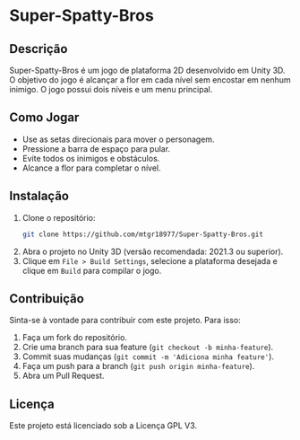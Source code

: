 # Super-Spatty-Bros

## Descrição
Super-Spatty-Bros é um jogo de plataforma 2D desenvolvido em Unity 3D. O objetivo do jogo é alcançar a flor em cada nível sem encostar em nenhum inimigo. O jogo possui dois níveis e um menu principal.

## Como Jogar
- Use as setas direcionais para mover o personagem.
- Pressione a barra de espaço para pular.
- Evite todos os inimigos e obstáculos.
- Alcance a flor para completar o nível.

## Instalação
1. Clone o repositório:
   ```sh
   git clone https://github.com/mtgr18977/Super-Spatty-Bros.git
   ```
2. Abra o projeto no Unity 3D (versão recomendada: 2021.3 ou superior).
3. Clique em `File > Build Settings`, selecione a plataforma desejada e clique em `Build` para compilar o jogo.

## Contribuição
Sinta-se à vontade para contribuir com este projeto. Para isso:
1. Faça um fork do repositório.
2. Crie uma branch para sua feature (`git checkout -b minha-feature`).
3. Commit suas mudanças (`git commit -m 'Adiciona minha feature'`).
4. Faça um push para a branch (`git push origin minha-feature`).
5. Abra um Pull Request.

## Licença
Este projeto está licenciado sob a Licença GPL V3.
